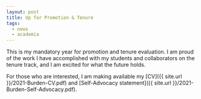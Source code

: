 ```yaml
---
layout: post
title: Up for Promotion & Tenure 
tags:
  - news
  - academia
---
```


This is my mandatory year for promotion and tenure evaluation.  I am proud of the work I have accomplished with my students and collaborators on the tenure track, and I am excited for what the future holds.

For those who are interested, I am making available my [CV]({{ site.url }}/2021-Burden-CV.pdf) and [Self-Advocacy statement]({{ site.url }}/2021-Burden-Self-Advocacy.pdf).

